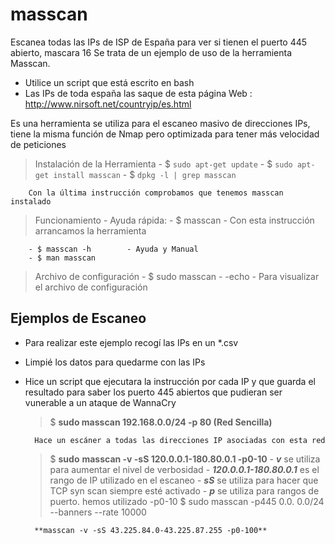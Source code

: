 # masscan
Escanea todas las IPs de ISP de España para ver si tienen el puerto 445 abierto, mascara 16 
Se trata de un ejemplo de uso de la herramienta Masscan.
- Utilice un script que está escrito en bash 
- Las IPs de toda españa las saque de esta página Web : http://www.nirsoft.net/countryip/es.html



Es una herramienta se utiliza para el escaneo masivo de direcciones IPs, tiene la misma función de Nmap pero optimizada para tener más velocidad de peticiones

> Instalación de la Herramienta
    - $ `sudo apt-get update`
    - $ `sudo apt-get install masscan`
    - $ `dpkg -l | grep masscan`
      
        Con la última instrucción comprobamos que tenemos masscan instalado
        
> Funcionamiento
    - Ayuda rápida:
        - $ masscan           - Con esta instrucción arrancamos la herramienta              
       
        - $ masscan -h        - Ayuda y Manual
        - $ man masscan

> Archivo de configuración
    - $ sudo masscan  - -echo     - Para visualizar el archivo de configuración

## Ejemplos de Escaneo
- Para realizar este ejemplo recogí las IPs en un *.csv
- Limpié los datos para quedarme con las IPs
- Hice un script que ejecutara la instrucción por cada IP y que guarda el resultado para saber los puerto 445 abiertos que pudieran ser vunerable a un ataque de WannaCry

    > $ **sudo masscan 192.168.0.0/24 -p 80          (Red Sencilla)**
        
        Hace un escáner a todas las direcciones IP asociadas con esta red
        
    > $ **sudo** **masscan -v -sS 120.0.0.1-180.80.0.1 -p0-10**
        - ***v*** se utiliza para aumentar el nivel de verbosidad
        - ***120.0.0.1-180.80.0.1*** es el rango de IP utilizado en el escaneo
        - ***sS*** se utiliza para hacer que TCP syn scan siempre esté activado
        - ***p*** se utiliza para rangos de puerto. hemos utilizado -p0-10
    > $ sudo masscan -p445 0.0. 0.0/24 --banners --rate 10000
        
        **masscan -v -sS 43.225.84.0-43.225.87.255 -p0-100**
        
        
        
        
